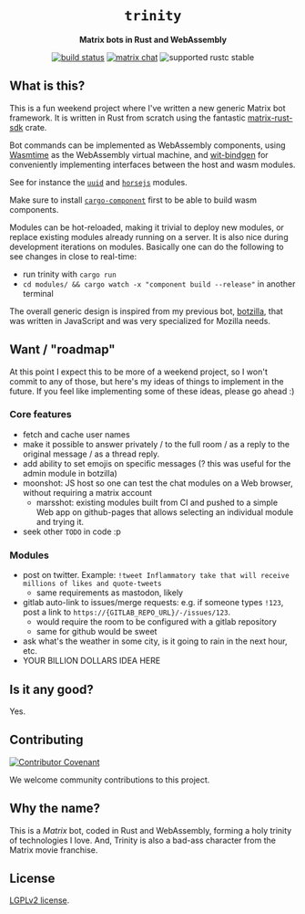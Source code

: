 <div align="center">
  <h1><code>trinity</code></h1>

  <p>
    <strong>Matrix bots in Rust and WebAssembly</strong>
  </p>

  <p>
    <a href="https://github.com/bnjbvr/trinity/actions?query=workflow%3ARust"><img src="https://github.com/bnjbvr/trinity/workflows/Rust/badge.svg" alt="build status" /></a>
    <a href="https://matrix.to/#/#trinity:delire.party"><img src="https://img.shields.io/badge/matrix-join_chat-brightgreen.svg" alt="matrix chat" /></a>
    <img src="https://img.shields.io/badge/rustc-stable+-green.svg" alt="supported rustc stable" />
  </p>
</div>

## What is this?

This is a fun weekend project where I've written a new generic Matrix bot framework. It is written
in Rust from scratch using the fantastic
[matrix-rust-sdk](https://github.com/matrix-org/matrix-rust-sdk) crate.

Bot commands can be implemented as WebAssembly components, using
[Wasmtime](https://github.com/bytecodealliance/wasmtime) as the WebAssembly virtual machine, and
[wit-bindgen](https://github.com/bytecodealliance/wit-bindgen) for conveniently implementing
interfaces between the host and wasm modules.

See for instance the [`uuid`](https://github.com/bnjbvr/trinity/blob/main/modules/uuid/src/lib.rs)
and [`horsejs`](https://github.com/bnjbvr/trinity/blob/main/modules/horsejs/src/lib.rs) modules.

Make sure to install [`cargo-component`](https://github.com/bytecodealliance/cargo-component) first
to be able to build wasm components.

Modules can be hot-reloaded, making it trivial to deploy new modules, or replace existing modules
already running on a server. It is also nice during development iterations on modules. Basically
one can do the following to see changes in close to real-time:

- run trinity with `cargo run`
- `cd modules/ && cargo watch -x "component build --release"` in another terminal 

The overall generic design is inspired from my previous bot,
[botzilla](https://github.com/bnjbvr/botzilla), that was written in JavaScript and was very
specialized for Mozilla needs.

## Want / "roadmap"

At this point I expect this to be more of a weekend project, so I won't commit to any of those, but
here's my ideas of things to implement in the future. If you feel like implementing some of these
ideas, please go ahead :)

### Core features

- fetch and cache user names
- make it possible to answer privately / to the full room / as a reply to the original message / as
  a thread reply.
- add ability to set emojis on specific messages (? this was useful for the admin module in botzilla)
- moonshot: JS host so one can test the chat modules on a Web browser, without requiring a matrix
  account
    - marsshot: existing modules built from CI and pushed to a simple Web app on github-pages that
      allows selecting an individual module and trying it.
- seek other `TODO` in code :p

### Modules

- post on twitter. Example: `!tweet Inflammatory take that will receive millions of likes and quote-tweets`
    - same requirements as mastodon, likely
- gitlab auto-link to issues/merge requests: e.g. if someone types `!123`, post a link to
  `https://{GITLAB_REPO_URL}/-/issues/123`.
    - would require the room to be configured with a gitlab repository
    - same for github would be sweet
- ask what's the weather in some city, is it going to rain in the next hour, etc.
- YOUR BILLION DOLLARS IDEA HERE

## Is it any good?

Yes.

## Contributing

[![Contributor Covenant](https://img.shields.io/badge/contributor%20covenant-v1.4-ff69b4.svg)](https://www.contributor-covenant.org/version/1/4/code-of-conduct/)

We welcome community contributions to this project.

## Why the name?

This is a *Matrix* bot, coded in Rust and WebAssembly, forming a holy trinity of technologies I
love. And, Trinity is also a bad-ass character from the Matrix movie franchise.

## License

[LGPLv2 license](LICENSE.md).
